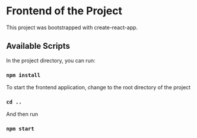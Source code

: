 # Frontend of the Project

This project was bootstrapped with create-react-app.

## Available Scripts

In the project directory, you can run:

### `npm install`

To start the frontend application, change to the root directory of the project

### `cd ..`

And then run

### `npm start`



